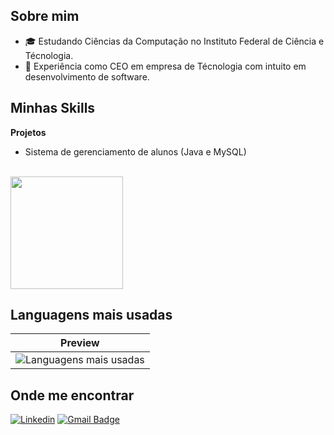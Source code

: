 ## Sobre mim
- 🎓 Estudando Ciências da Computação no Instituto Federal de Ciência e Técnologia.
- 💼 Experiência como CEO em empresa de Técnologia com intuito em desenvolvimento de software.

## Minhas Skills

**Projetos**
 - Sistema de gerenciamento de alunos (Java e MySQL)
   

<br/>

<a href="https://github.com/gejunior" title="Perfil">
  <img height="180em" src="https://github-readme-stats.vercel.app/api?username=gejunior&theme=dracula&show_icons=true" />
</a>

## Languagens mais usadas
| Preview |
|:-------:|
| ![Languagens mais usadas](https://github-readme-stats-git-masterrstaa-rickstaa.vercel.app/api/top-langs/?username=gejunior&bg_color=000&border_color=30A3DC&title_color=E94D5F&text_color=FFF)

## Onde me encontrar

[![Linkedin](https://img.shields.io/badge/-Genilson_Junior-blue?style=flat-square&logo=Linkedin&logoColor=white&link=LINK-DO-SEU-LINKEDIN)](LINK-DO-SEU-LINKEDIN)
[![Gmail Badge](https://img.shields.io/badge/-Contato-006bed?style=flat-square&logo=Gmail&logoColor=white&link=mailto:srgejunior@gmail.com)](mailto:srgejunior@gmail.com)
